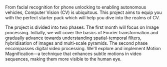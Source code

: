 From facial recognition for phone unlocking to enabling autonomous vehicles, Computer Vision (CV) is ubiquitous. This project aims to equip you with the perfect starter pack which will help you dive into the realms of CV. 

The project is divided into two phases. The first month will focus on Image processing. Initially, we will cover the basics of Fourier transformation and gradually advance towards understanding spatial-temporal filters, hybridisation of images and multi-scale pyramids. 
The second phase encompasses digital video processing. We'll explore and implement Motion Magnification—a technique that enhances subtle motions in video sequences, making them more visible to the human eye.

